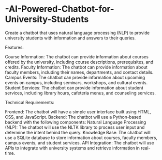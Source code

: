 # -AI-Powered-Chatbot-for-University-Students
 Create a chatbot that uses natural language processing (NLP) to provide university students with information and answers to their queries.

 Features:

Course Information: The chatbot can provide information about courses offered by the university, including course descriptions, prerequisites, and credits.
Faculty Information: The chatbot can provide information about faculty members, including their names, departments, and contact details.
Campus Events: The chatbot can provide information about upcoming events on campus, including seminars, workshops, and cultural events.
Student Services: The chatbot can provide information about student services, including library hours, cafeteria menus, and counseling services.


Technical Requirements:

Frontend: The chatbot will have a simple user interface built using HTML, CSS, and JavaScript.
Backend: The chatbot will use a Python-based backend with the following components:
Natural Language Processing (NLP): The chatbot will use the NLTK library to process user input and determine the intent behind the query.
Knowledge Base: The chatbot will use a SQLite database to store information about courses, faculty members, campus events, and student services.
API Integration: The chatbot will use APIs to integrate with university systems and retrieve information in real-time.
